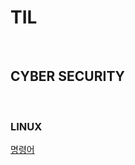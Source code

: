 # <h1><strong>TIL</strong></h1>

<br>

## CYBER SECURITY

<br>

### LINUX
<a href="https://github.com/wnstj1030/TIL/blob/main/LINUX.md">명령어</a>
